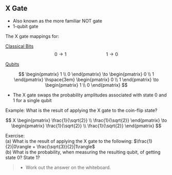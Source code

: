 ## X Gate

- Also known as the more familiar NOT gate
- 1-qubit gate

The X gate mappings for:

<ins>Classical Bits</ins>
$$0 \to 1 \hspace{8em} 1 \to 0$$

<ins>Qubits</ins>

$$
\begin{pmatrix}
1 \\
0
\end{pmatrix} \to
\begin{pmatrix}
0 \\
1
\end{pmatrix} \hspace{3em}
\begin{pmatrix}
0 \\
1
\end{pmatrix} \to
\begin{pmatrix}
1 \\
0
\end{pmatrix}
$$

- The X gate swaps the probability amplitudes associated with state 0 and 1 for a single qubit

Example: What is the result of applying the X gate to the coin-flip state?

$$
X
\begin{pmatrix}
\frac{1}{\sqrt{2}} \\
\frac{1}{\sqrt{2}}
\end{pmatrix} \to
\begin{pmatrix}
\frac{1}{\sqrt{2}} \\
\frac{1}{\sqrt{2}}
\end{pmatrix}
$$

Exercise:      
(a) What is the result of applying the X gate to the following: 
$\frac{1}{2}|0\rangle + \frac{\sqrt{3}}{2}|1\rangle$      
(b) What is the probability, when measuring the resulting qubit, of getting state 0? State 1?

> - Work out the answer on the whiteboard.
